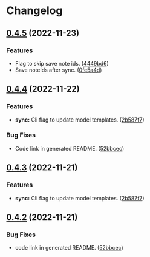 # Changelog

## [0.4.5](https://github.com/timgreen/Anki.md/compare/cli/v0.4.4...cli/v0.4.5) (2022-11-23)

### Features

- Flag to skip save note ids. ([4449bd6](https://github.com/timgreen/Anki.md/commit/4449bd6b8172ee36676a98958eb32425bb7ee26d))
- Save noteIds after sync. ([0fe5a4d](https://github.com/timgreen/Anki.md/commit/0fe5a4d84c2e0169d58c0cecae1be36a316c4812))

## [0.4.4](https://github.com/timgreen/Anki.md/compare/cli-v0.4.3...cli/v0.4.4) (2022-11-22)

### Features

- **sync:** Cli flag to update model templates. ([2b587f7](https://github.com/timgreen/Anki.md/commit/2b587f71e180f79648d7128b53f5a2ddd4f67968))

### Bug Fixes

- Code link in generated README. ([52bbcec](https://github.com/timgreen/Anki.md/commit/52bbcecb9c6e3464bd8ed1bc93f69b5c069fab23))

## [0.4.3](https://github.com/timgreen/Anki.md/compare/@anki.md/cli-v0.4.2...@anki.md/cli@0.4.3) (2022-11-21)

### Features

- **sync:** Cli flag to update model templates. ([2b587f7](https://github.com/timgreen/Anki.md/commit/2b587f71e180f79648d7128b53f5a2ddd4f67968))

## [0.4.2](https://github.com/timgreen/Anki.md/compare/@anki.md/cli-v0.4.1...@anki.md/cli-v0.4.2) (2022-11-21)

### Bug Fixes

- code link in generated README. ([52bbcec](https://github.com/timgreen/Anki.md/commit/52bbcecb9c6e3464bd8ed1bc93f69b5c069fab23))
